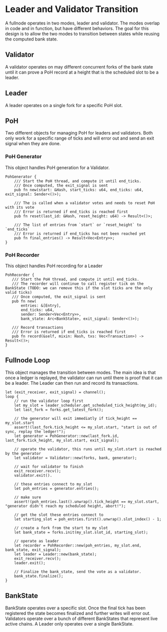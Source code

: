 # Leader and Validator Transition

A fullnode operates in two modes, leader and validator.  The modes overlap in code and in function, but have different behaviors.  The goal for this design is to allow the two modes to transition between states while reusing the computed bank state.


## Validator

A validator operates on may different concurrent forks of the bank state until it can prove a PoH record at a height that is the scheduled slot to be a leader.

## Leader

A leader operates on a single fork for a specific PoH slot.


## PoH

Two different objects for managing PoH for leaders and validators.  Both only work for a specific range of ticks and will error out and send an exit signal when they are done.

### PoH Generator

This object handles PoH generation for a Validator. 

```
PohGenerator {
    /// Start the PoH thread, and compute it until end_ticks.
    /// Once computed, the exit_signal is sent
    pub fn new(start: &Hash, start_ticks: u64, end_ticks: u64, exit_signal: Sender<()>);

    /// The is called when a validator votes and needs to reset PoH with its vote
    /// Error is returned if end_ticks is reached first
    pub fn reset(last_id: &Hash, reset_height: u64) -> Result<()>;

    /// The list of entries from `start` or `reset_height` to `end_ticks`
    /// Error is returned if end_ticks has not been reached yet
    pub fn final_entries() -> Result<Vec<Entry>>;
}
```

### PoH Recorder

This object handles PoH recording for a Leader
 ```
PohRecorder {
    /// Start the PoH thread, and compute it until end_ticks.
    /// The recorder will continue to call register tick on the BankState (TODO: we can remove this if the slot ticks are the only valid ticks)
    /// Once computed, the exit_signal is sent
    pub fn new(
        entries: &[Entry],
        end_ticks: u64,
        sender: Sender<Vec<Entry>>,
        bank_state: Arc<BankState>, exit_signal: Sender<()>);

    /// Record transactions
    /// Error is returned if end_ticks is reached first
    pub fn record(&self, mixin: Hash, txs: Vec<Transaction>) -> Result<()>;
}
```


## Fullnode Loop

This object manages the transition between modes.  The main idea is that once a ledger is replayed, the validator can run until there is proof that it can be a leader.  The Leader can then run and record its transactions.

```
let (exit_receiver, exit_signal) = channel();
loop {
    // run the validator loop first
    let my_slot = leader_scheduler.get_scheduled_tick_height(my_id);
    let last_fork = forks.get_latest_fork();

    // the generator will exit immediatly if tick_height == my_slot.start 
    assert!(last_fork.tick_height <= my_slot.start, "start is out of sync, replay the ledger!");
    let generator = PohGenerator::new(last_fork.id, last_fork.tick_height, my_slot.start, exit_signal);

    // operate the validator, this runs until my_slot.start is reached by the generator
    let validator = Validator::new(forks, bank, generator);

    // wait for validator to finish
    exit_receiver.recv();
    validator.exit(). 
    
    // these entries connect to my_slot
    let poh_entries = generator.entries();

    // make sure
    assert!(poh_entries.last().unwrap().tick_height == my_slot.start, "generator didn't reach my scheduled height, abort!");

    // get the slot these entries connect to
    let starting_slot = poh_entries.first().unwrap().slot_index() - 1;

    // create a fork from the start to my slot
    let bank_state = forks.init(my_slot.slot_id, starting_slot);

    // operate as leader
    let recorder = PohRecorder::new(poh_entries, my_slot.end, bank_state, exit_signal);
    let leader = Leader::new(bank_state); 
    exit_receiver.recv();
    leader.exit();

    // Finalize the bank_state, send the vote as a validator.
    bank_state.finalize();
}
```

## BankState

BankState operates over a specific slot.  Once the final tick has been registered the state becomes finalized and further writes will error out.  Validators operate over a bunch of different BankStates that represent live active chains.  A Leader only operates over a single BankState.

